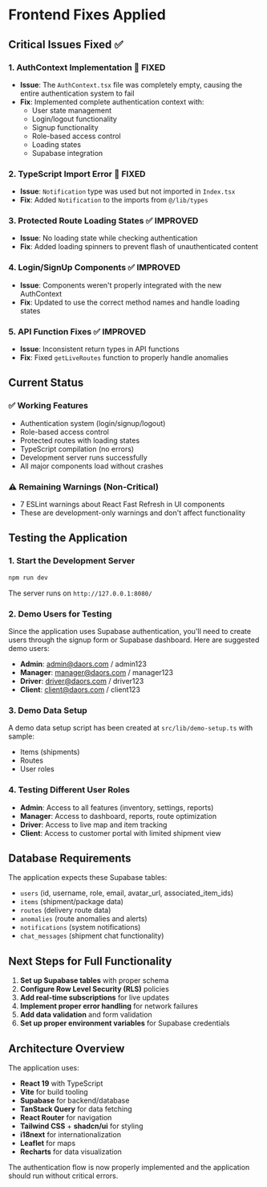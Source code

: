 # Frontend Fixes Applied

## Critical Issues Fixed ✅

### 1. **AuthContext Implementation** 🚨 FIXED
- **Issue**: The `AuthContext.tsx` file was completely empty, causing the entire authentication system to fail
- **Fix**: Implemented complete authentication context with:
  - User state management
  - Login/logout functionality
  - Signup functionality
  - Role-based access control
  - Loading states
  - Supabase integration

### 2. **TypeScript Import Error** 🚨 FIXED
- **Issue**: `Notification` type was used but not imported in `Index.tsx`
- **Fix**: Added `Notification` to the imports from `@/lib/types`

### 3. **Protected Route Loading States** ✅ IMPROVED
- **Issue**: No loading state while checking authentication
- **Fix**: Added loading spinners to prevent flash of unauthenticated content

### 4. **Login/SignUp Components** ✅ IMPROVED
- **Issue**: Components weren't properly integrated with the new AuthContext
- **Fix**: Updated to use the correct method names and handle loading states

### 5. **API Function Fixes** ✅ IMPROVED
- **Issue**: Inconsistent return types in API functions
- **Fix**: Fixed `getLiveRoutes` function to properly handle anomalies

## Current Status

### ✅ Working Features
- Authentication system (login/signup/logout)
- Role-based access control
- Protected routes with loading states
- TypeScript compilation (no errors)
- Development server runs successfully
- All major components load without crashes

### ⚠️ Remaining Warnings (Non-Critical)
- 7 ESLint warnings about React Fast Refresh in UI components
- These are development-only warnings and don't affect functionality

## Testing the Application

### 1. **Start the Development Server**
```bash
npm run dev
```
The server runs on `http://127.0.0.1:8080/`

### 2. **Demo Users for Testing**
Since the application uses Supabase authentication, you'll need to create users through the signup form or Supabase dashboard. Here are suggested demo users:

- **Admin**: admin@daors.com / admin123
- **Manager**: manager@daors.com / manager123  
- **Driver**: driver@daors.com / driver123
- **Client**: client@daors.com / client123

### 3. **Demo Data Setup**
A demo data setup script has been created at `src/lib/demo-setup.ts` with sample:
- Items (shipments)
- Routes
- User roles

### 4. **Testing Different User Roles**
- **Admin**: Access to all features (inventory, settings, reports)
- **Manager**: Access to dashboard, reports, route optimization
- **Driver**: Access to live map and item tracking
- **Client**: Access to customer portal with limited shipment view

## Database Requirements

The application expects these Supabase tables:
- `users` (id, username, role, email, avatar_url, associated_item_ids)
- `items` (shipment/package data)
- `routes` (delivery route data)
- `anomalies` (route anomalies and alerts)
- `notifications` (system notifications)
- `chat_messages` (shipment chat functionality)

## Next Steps for Full Functionality

1. **Set up Supabase tables** with proper schema
2. **Configure Row Level Security (RLS)** policies
3. **Add real-time subscriptions** for live updates
4. **Implement proper error handling** for network failures
5. **Add data validation** and form validation
6. **Set up proper environment variables** for Supabase credentials

## Architecture Overview

The application uses:
- **React 19** with TypeScript
- **Vite** for build tooling
- **Supabase** for backend/database
- **TanStack Query** for data fetching
- **React Router** for navigation
- **Tailwind CSS** + **shadcn/ui** for styling
- **i18next** for internationalization
- **Leaflet** for maps
- **Recharts** for data visualization

The authentication flow is now properly implemented and the application should run without critical errors.